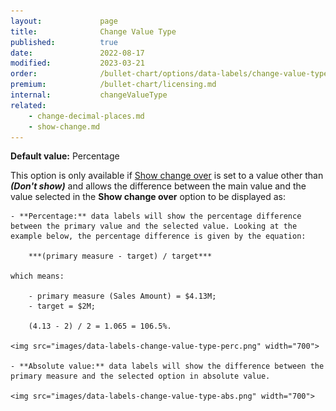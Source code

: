 ```yaml
---
layout:             page
title:              Change Value Type
published:          true
date:               2022-08-17
modified:   	    2023-03-21
order:              /bullet-chart/options/data-labels/change-value-type
premium:            /bullet-chart/licensing.md
internal:           changeValueType
related:
    - change-decimal-places.md
    - show-change.md
---
```

**Default value:** Percentage

This option is only available if [Show change over](show-change.md) is set to a value other than ***(Don't show)*** and allows the difference between the main value and the value selected in the **Show change over** option to be displayed as:

    - **Percentage:** data labels will show the percentage difference between the primary value and the selected value. Looking at the example below, the percentage difference is given by the equation:

        ***(primary measure - target) / target*** 

    which means:

        - primary measure (Sales Amount) = $4.13M; 
        - target = $2M;
        
        (4.13 - 2) / 2 = 1.065 = 106.5%.

    <img src="images/data-labels-change-value-type-perc.png" width="700">

    - **Absolute value:** data labels will show the difference between the primary measure and the selected option in absolute value.

    <img src="images/data-labels-change-value-type-abs.png" width="700">

